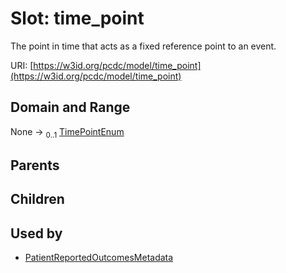 
# Slot: time_point


The point in time that acts as a fixed reference point to an event.

URI: [https://w3id.org/pcdc/model/time_point](https://w3id.org/pcdc/model/time_point)


## Domain and Range

None &#8594;  <sub>0..1</sub> [TimePointEnum](TimePointEnum.md)

## Parents


## Children


## Used by

 * [PatientReportedOutcomesMetadata](PatientReportedOutcomesMetadata.md)
